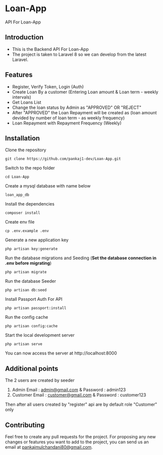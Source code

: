 # Loan-App
API For Loan-App

## Introduction
* This is the Backend API For Loan-App
* The project is taken to Laravel 8 so we can develop from the latest Laravel.

## Features
* Register, Verify Token, Login (Auth)
* Create Loan By a customer (Entering Loan amount & Loan term - weekly intervals)
* Get Loans List
* Change the loan status by Admin as "APPROVED" OR "REJECT"
* After "APPROVED" the Loan Repayment will be created as (loan amount devided by number of loan term - as weekly frequency) 
* Loan Repayment with Repayment Frequency (Weekly)

## Installation

Clone the repository

    git clone https://github.com/pankaj1-dev/Loan-App.git
Switch to the repo folder

    cd Loan-App
    
Create a mysql database with name below

    loan_app_db

Install the dependencies

    composer install

Create env file

    cp .env.example .env
    
Generate a new application key

    php artisan key:generate

Run the database migrations and Seeding (**Set the database connection in .env before migrating**)

    php artisan migrate

Run the database Seeder

    php artisan db:seed

   Install Passport Auth For API

    php artisan passport:install
    
Run the config cache

    php artisan config:cache
    
Start the local development server

    php artisan serve
    
You can now access the server at http://localhost:8000

## Additional points
The 2 users are created by seeder 
1. Admin
	Email : admin@gmail.com & Password : admin123
2. Customer 
	Email : customer@gmail.com & Password : customer123

Then after all users created by "register" api are by default role "Customer" only

## Contributing
Feel free to create any pull requests for the project. For proposing any new changes or features you want to add to the project, you can send us an email at pankajmulchandani80@gmail.com.
